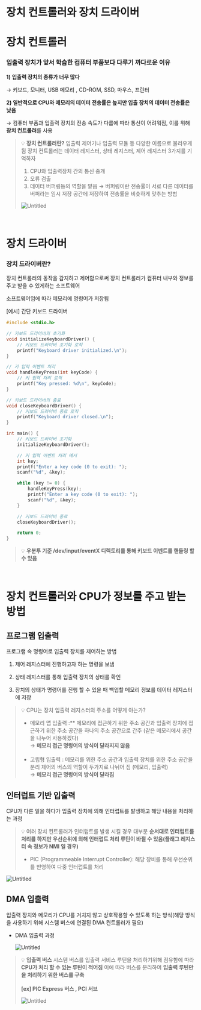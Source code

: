 # 장치 컨트롤러와 장치 드라이버

# 장치 컨트롤러

### 입출력 장치가 앞서 학습한 컴퓨터 부품보다 다루기 까다로운 이유

**1) 입출력 장치의 종류가 너무 많다**

→ 키보드, 모니터, USB 메모리 , CD-ROM, SSD, 마우스, 프린터

**2) 일반적으로 CPU와 메모리의 데이터 전송률은 높지만 입출 장치의 데이터 전송률은 낮음**

→ 컴퓨터 부품과 입출력 장치의 전송 속도가 다름에 따라 통신이 어려워짐, 이를 위해 **장치 컨트롤러**를 사용


>💡 **장치 컨트롤러란?**
입출력 제어기나 입출력 모듈 등 다양한 이름으로 불리우게 됨
장치 컨트롤러는 데이터 레지스터, 상태 레지스터, 제어 레지스터 3가지를 기억하자
>
>1) CPU와 입출력장치 간의 통신 중개 
>2) 오류 검출
>3) 데이터 버퍼링등의 역할을 맡음 → 버퍼링이란 전송률이 서로 다른 데이터를 버퍼라는 임시 저장 공간에 저장하여 전송률을 비슷하게 맞추는 방법
>
>![Untitled](%E1%84%8C%E1%85%A1%E1%86%BC%E1%84%8E%E1%85%B5%20%E1%84%8F%E1%85%A5%E1%86%AB%E1%84%90%E1%85%B3%E1%84%85%E1%85%A9%E1%86%AF%E1%84%85%E1%85%A5%E1%84%8B%E1%85%AA%20%E1%84%8C%E1%85%A1%E1%86%BC%E1%84%8E%E1%85%B5%20%E1%84%83%E1%85%B3%E1%84%85%E1%85%A1%E1%84%8B%E1%85%B5%E1%84%87%E1%85%A5%200c495d04ae0047a8b7b7a8398abeea97/Untitled.png)

</br>

# 장치 드라이버

### 장치 드라이버란?

장치 컨트롤러의 동작을 감지하고 제어함으로써 장치 컨트롤러가 컴퓨터 내부와 정보를 주고 받을 수 있게하는 소프트웨어

소프트웨어임에 따라 메모리에 명령어가 저장됨 

[예시] 간단 키보드 드라이버 

```c
#include <stdio.h>

// 키보드 드라이버의 초기화
void initializeKeyboardDriver() {
    // 키보드 드라이버 초기화 로직
    printf("Keyboard driver initialized.\n");
}

// 키 입력 이벤트 처리
void handleKeyPress(int keyCode) {
    // 키 입력 처리 로직
    printf("Key pressed: %d\n", keyCode);
}

// 키보드 드라이버의 종료
void closeKeyboardDriver() {
    // 키보드 드라이버 종료 로직
    printf("Keyboard driver closed.\n");
}

int main() {
    // 키보드 드라이버 초기화
    initializeKeyboardDriver();

    // 키 입력 이벤트 처리 예시
    int key;
    printf("Enter a key code (0 to exit): ");
    scanf("%d", &key);

    while (key != 0) {
        handleKeyPress(key);
        printf("Enter a key code (0 to exit): ");
        scanf("%d", &key);
    }

    // 키보드 드라이버 종료
    closeKeyboardDriver();

    return 0;
}
```


>💡 **우분투 기준 /dev/input/eventX 디렉토리를 통해 키보드 이벤트를 핸들링 할 수 있음**

</br>

# 장치 컨트롤러와 CPU가 정보를 주고 받는 방법

## 프로그램 입출력

프로그램 속 명령어로 입출력 장치를 제어하는 방법

1) 제어 레지스터에 진행하고자 하는 명령을 보냄

2) 상태 레지스터를 통해 입출력 장치의 상태를 확인

3) 장치의 상태가 명령어를 진행 할 수 있을 때 백업할 메모리 정보를 데이터 레지스터에 저장


>💡 CPU는 장치 입출력 레지스터의 주소를 어떻게 아는가?
>* 메모리 맵 입출력 :** 메모리에 접근하기 위한 주소 공간과 입출력 장치에 접근하기 위한 주소 공간을 하나의 주소 공간으로 간주 (같은 메모리에서 공간을 나누어 사용하겠다)<br>
→ **메모리 접근 명령어의 방식이 달라지지 않음**<br><br>
> *  고립형 입출력 : 메모리를 위한 주소 공간과 입출력 장치를 위한 주소 공간을 분리
제어의 버스의 역할이 두가지로 나뉘어 짐 (메모리, 입출력) <br>
→ **메모리 접근 명령어의 방식이 달라짐**

</aside>

## 인터럽트 기반 입출력

CPU가 다른 일을 하다가 입출력 장치에 의해 인터럽트를 발생하고 해당 내용을 처리하는 과정


>💡 여러 장치 컨트롤러가 인터럽트를 발생 시킬 경우 대부분 **순서대로 인터럽트를 처리를 하지만 우선순위에 의해 인터럽트 처리 루틴이 바뀔 수 있음(플래그 레지스터 속 정보가 NMI 일 경우)**
>
>* PIC (Programmeable Interrupt Controller): 해당 장비를 통해 우선순위를 반영하여 다중 인터럽트를 처리


![Untitled](%E1%84%8C%E1%85%A1%E1%86%BC%E1%84%8E%E1%85%B5%20%E1%84%8F%E1%85%A5%E1%86%AB%E1%84%90%E1%85%B3%E1%84%85%E1%85%A9%E1%86%AF%E1%84%85%E1%85%A5%E1%84%8B%E1%85%AA%20%E1%84%8C%E1%85%A1%E1%86%BC%E1%84%8E%E1%85%B5%20%E1%84%83%E1%85%B3%E1%84%85%E1%85%A1%E1%84%8B%E1%85%B5%E1%84%87%E1%85%A5%200c495d04ae0047a8b7b7a8398abeea97/Untitled%201.png)

## DMA 입출력

입출력 장치와 메모리가 CPU를 거치지 않고 상호작용할 수 있도록 하는 방식(해당 방식을 사용하기 위해 시스템 버스에 연결된 DMA 컨트롤러가 필요)

- DMA 입출력 과정
    
    ![Untitled](%E1%84%8C%E1%85%A1%E1%86%BC%E1%84%8E%E1%85%B5%20%E1%84%8F%E1%85%A5%E1%86%AB%E1%84%90%E1%85%B3%E1%84%85%E1%85%A9%E1%86%AF%E1%84%85%E1%85%A5%E1%84%8B%E1%85%AA%20%E1%84%8C%E1%85%A1%E1%86%BC%E1%84%8E%E1%85%B5%20%E1%84%83%E1%85%B3%E1%84%85%E1%85%A1%E1%84%8B%E1%85%B5%E1%84%87%E1%85%A5%200c495d04ae0047a8b7b7a8398abeea97/Untitled%202.png)
    


>💡 **입출력 버스**
시스템 버스를 입출력 서비스 루틴을 처리하기위해 점유함에 따라 **CPU가 처리 할 수 있는 루틴이 적어짐** 이에 따라 버스를 분리하여 **입출력 루틴만을 처리하기 위한 버스를 구축<br><br>
[ex] PIC Express 버스 , PCI 서브**
>
>![Untitled](%E1%84%8C%E1%85%A1%E1%86%BC%E1%84%8E%E1%85%B5%20%E1%84%8F%E1%85%A5%E1%86%AB%E1%84%90%E1%85%B3%E1%84%85%E1%85%A9%E1%86%AF%E1%84%85%E1%85%A5%E1%84%8B%E1%85%AA%20%E1%84%8C%E1%85%A1%E1%86%BC%E1%84%8E%E1%85%B5%20%E1%84%83%E1%85%B3%E1%84%85%E1%85%A1%E1%84%8B%E1%85%B5%E1%84%87%E1%85%A5%200c495d04ae0047a8b7b7a8398abeea97/Untitled%203.png)
